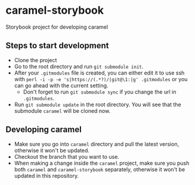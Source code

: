 # caramel-storybook
Storybook project for developing caramel

## Steps to start development

* Clone the project
* Go to the root directory and run `git submodule init`.
* After your `.gitmodules` file is created, you can either edit it to use ssh with `perl -i -p -e 's|https://(.*?)/|git@\1:|g' .gitmodules` or you can go ahead with the current setting.
  * Don't forget to run `git submodule sync` if you change the url in `.gitmodules`.
* Run `git submodule update` in the root directory. You will see that the submodule `caramel` will be cloned now.

## Developing caramel
* Make sure you go into `caramel` directory and pull the latest version, otherwise it won't be updated.
* Checkout the branch that you want to use.
* When making a change inside the `caramel` project, make sure you push both `caramel` and `caramel-storybook` separately, otherwise it won't be updated in this repository.
